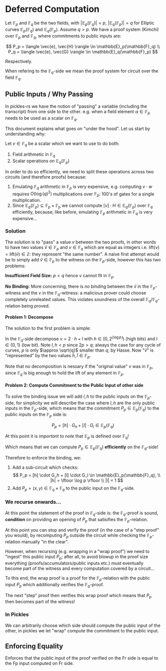 # Deferred Computation

Let $\mathbb{F}_p$ and $\mathbb{F}_q$ be the two fields, with $|\mathbb{E}_p(\mathbb{F}_q)| = p$, $|\mathbb{E}_q(\mathbb{F}_p)| = q$ for Elliptic curves $\mathbb{E}_p(\mathbb{F}_q)$ and $\mathbb{E}_q(\mathbb{F}_p)$. Assume $q > p$.  We have a proof system (Kimchi) over $\mathbb{F}_p$ and $\mathbb{F}_q$, where commitments to public inputs are:

$$
P_p = \langle \vec{e}, \vec{H} \rangle \in \mathbb{E}_p(\mathbb{F}_q) \\
P_q = \langle \vec{e}, \vec{G} \rangle \in \mathbb{E}_q(\mathbb{F}_p)
$$

Respectively.

When refering to the $\mathbb{F}_q$-side we mean the proof system for circuit over the field $\mathbb{F}_q$.

## Public Inputs / Why Passing

In pickles-rs we have the notion of "passing" a variable (including the transcript) from one side to the other. e.g. when a field element $\alpha \in \mathbb{F}_p$ needs to be used as a scalar on $\mathbb{F}_q$.

This document explains what goes on "under the hood". Let us start by understanding why:

Let $v \in \mathbb{F}_q$ be a scalar which we want to use to do both:

1. Field arithmetic in $\mathbb{F}_q$
2. Scalar operations on $\mathbb{E}_q(\mathbb{F}_p)$

In order to do so efficiently, we need to split these operations across two circuits (and therefore proofs) because:

1. Emulating $\mathbb{F}_q$ arithmetic in $\mathbb{F}_p$ is very expensive, e.g. computing $v \cdot w$ requires $O(\log(q)^2)$ multiplications over $\mathbb{F}_p$: 100's of gates for a single multiplication.
2. Since $\mathbb{E}_q(\mathbb{F}_p) \subseteq \mathbb{F}_p \times \mathbb{F}_p$ we cannot compute $[v] \cdot H \in \mathbb{E}_q(\mathbb{F}_p)$ over $\mathbb{F}_q$ efficiently, because, like before, emulating $\mathbb{F}_p$ arithmetic in $\mathbb{F}_q$ is very expensive...

### Solution

The solution is to "pass" a value $v$ between the two proofs, in other words to have two values $\tilde{v} \in \mathbb{F}_p$ and $v \in \mathbb{F}_q$ which are equal as integers i.e. $\text{lift}(v) = \text{lift}(\tilde{v}) \in \mathbb{Z}$: they represent "the same number". A naive first attempt would be to simply add $\tilde{v} \in \mathbb{F}_p$ to the witness on the $\mathbb{F}_p$-side, however this has two problems:

**Insufficient Field Size:** $p < q$ hence $v$ cannot fit in $\mathbb{F}_p$.

**No Binding:** More concerning, there is *no binding* between the $\tilde{v}$ in the $\mathbb{F}_p$-witness and the $v$ in the $\mathbb{F}_q$-witness: a malicious prover could choose completely unreleated values. This violates soundness of the overall $\mathbb{F}_q/\mathbb{F}_q$-relation being proved.

#### Problem 1: Decompose

The solution to the first problem is simple:

In the $\mathbb{F}_q$-side decompose $v = 2 \cdot h + l$ with $h \in [0, 2^{\lfloor \log p \rfloor})$ (high bits) and $l \in \{ 0, 1 \}$ (low bit). Note $l, h < p$ since $2 p > q$; always the case for any cycle of curves, $p$ is only $\approx \sqrt{q}$ smaller than $q$, by Hasse. Now "$\tilde{v}$" is "represented" by the two values $\tilde{h}, \tilde{l} \in \mathbb{F}_p$.

Note that no decomposition is nessary if the "original value" $v$ was in $\mathbb{F}_p$, since $\mathbb{F}_q$ is big enough to hold the lift of any element in $\mathbb{F}_p$.

#### Problem 2: Compute Commitment to the Public Input of other side

To solve the binding issue we will add $l, h$ to the public inputs on the $\mathbb{F}_p$-side, for simplicity we will describe the case where $l, h$ are the only public inputs in the $\mathbb{F}_p$-side, which means that the commitment $P_p \in \mathbb{E}_p(\mathbb{F}_q)$ to the public inputs on the $\mathbb{F}_p$ side is:

$$
P_p = [h] \cdot G_h + [l] \cdot G_l \in \mathbb{E}_p(\mathbb{F}_q)
$$

At this point it is *important to note* that $\mathbb{E}_p$ is defined over $\mathbb{F}_q$!

Which means that we can compute $P_p \in \mathbb{E}_p(\mathbb{F}_q)$ **efficiently** on the $\mathbb{F}_q$-side!

Therefore to enforce the binding, we:

1. Add a sub-circuit which checks:
$$
P_p = [h] \cdot G_h + [l] \cdot G_l \in \mathbb{E}_p(\mathbb{F}_q), \\
|h| = \lfloor \log p \rfloor \\
|l| = 1
$$
2. Add $P_p = (x, y) \in \mathbb{F}_q \times \mathbb{F}_q$ to the public input on the $\mathbb{F}_q$-side.

### We recurse onwards...

At this point the statement of the proof in $\mathbb{F}_q$-side is: the $\mathbb{F}_q$-proof is sound, __condition__ on providing an opening of $P_p$ that satisifies the $\mathbb{F}_p$-relation.

At this point you can stop and verify the proof (in the case of a "step proof" you would), by recomputing $P_p$ outside the circuit while checking the $\mathbb{F}_p$-relation manually "in the clear".

However, when recursing (e.g. wrapping in a "wrap proof") we need to "ingest" this public input $P_p$; after all, to avoid blowup in the proof size everything (proofs/accumulators/public inputs etc.) must eventually become part of the witness and every computation covered by a circuit...

To this end, the wrap proof is a proof for the $\mathbb{F}_p$-relation with the public input $P_p$ which additionally verifies the $\mathbb{F}_q$-proof.

The next "step" proof then verifies this wrap proof which means that $P_p$ then becomes part of the witness!

### In Pickles

We can arbitrarily choose which side should compute the public input of the other, in pickles we let "wrap" compute the commitment to the public input.

## Enforcing Equality

Enforces that the public input of the proof verified on the Fr side is equal to the Fp input computed on Fr side.
